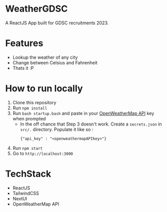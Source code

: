 # WeatherGDSC
A ReactJS App built for GDSC recruitments 2023.

# Features
- Lookup the weather of any city
- Change between Celsius and Fahrenheit
- Thats it \:P 

# How to run locally
1. Clone this repository
2. Run `npm install`
3. Run `bash startup.bash` and paste in your [OpenWeatherMap API](https://openweathermap.org/api) key when prompted
    - In the off chance that Step 3 doesn't work. Create a `secrets.json` in `src/.` directory. Populate it like so : 
        ```
        {"api_key" : "<openweathermapAPIkey>"}
        ```
4. Run `npm start`
5. Go to `http://localhost:3000`

# TechStack
- ReactJS
- TailwindCSS
- NextUI
- OpenWeatherMap API
